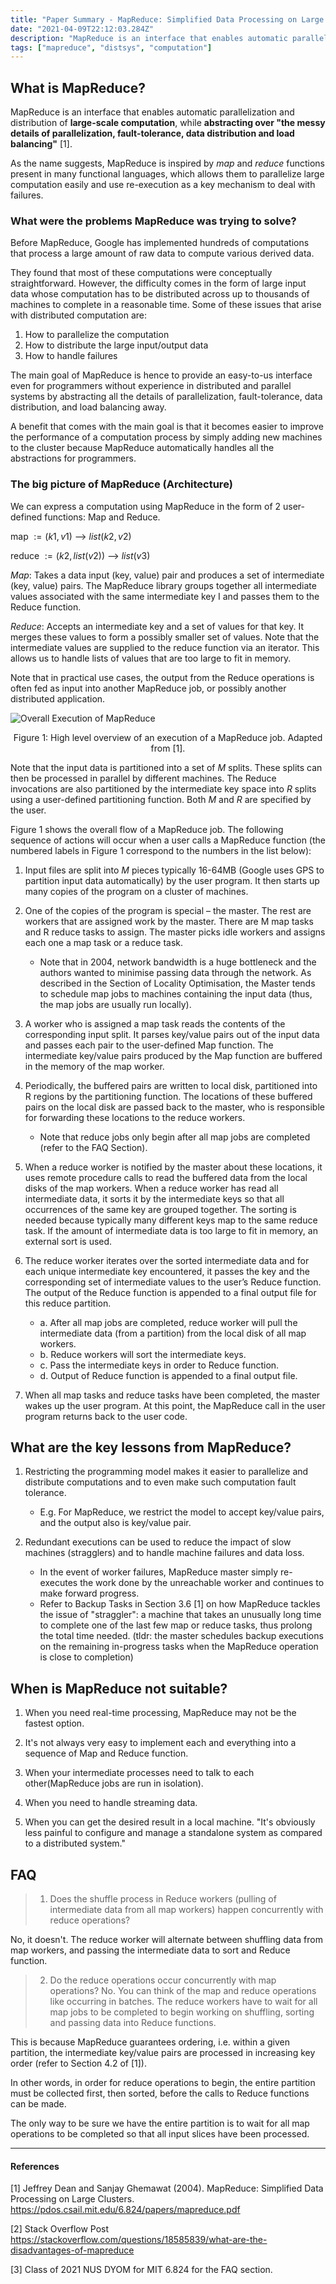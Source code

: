 ```yaml
---
title: "Paper Summary - MapReduce: Simplified Data Processing on Large Clusters (2004)"
date: "2021-04-09T22:12:03.284Z"
description: "MapReduce is an interface that enables automatic parallelization and distribution of large-scale computation, while abstracting over the messy details of parallelization, fault-tolerance, data distribution and load balancing..."
tags: ["mapreduce", "distsys", "computation"]
---
```


## What is MapReduce? 

MapReduce is an interface that enables automatic parallelization and distribution of <strong>large-scale computation</strong>, while <strong>abstracting over "the messy details of parallelization, fault-tolerance, data distribution and load balancing"</strong> [1].

As the name suggests, MapReduce is inspired by <em>map</em> and <em>reduce</em> functions present in many functional languages, which allows them to parallelize large computation easily and use re-execution as a key mechanism to deal with failures.

<!-- > Users specify a map function that processes a
key/value pair to generate a set of intermediate key/value
pairs, and a reduce function that merges all intermediate
values associated with the same intermediate key -->

### What were the problems MapReduce was trying to solve? 

Before MapReduce, Google has implemented hundreds of computations that process a large amount of raw data to compute various derived data. 

They found that most of these computations were conceptually straightforward. However, the difficulty comes in the form of large input data whose computation has to be distributed across up to thousands of machines to complete in a reasonable time. Some of these issues that arise with distributed computation are:

1. How to parallelize the computation
2. How to distribute the large input/output data
3. How to handle failures

The main goal of MapReduce is hence to provide an easy-to-us interface even for programmers without experience in distributed and parallel systems by abstracting all the details of parallelization, fault-tolerance, data distribution, and load balancing away. 

A benefit that comes with the main goal is that it becomes easier to improve the performance of a computation process by simply adding new machines to the cluster because MapReduce automatically handles all the abstractions for programmers. 

### The big picture of MapReduce (Architecture)

We can express a computation using MapReduce in the form of 2 user-defined functions: Map and Reduce. 

map $:= (k1, v1)$ --> $list(k2, v2)$

reduce $:= (k2, list(v2))$ --> $list(v3)$

<em>Map</em>:  Takes a data input (key, value) pair and produces a set of intermediate (key, value) pairs. The MapReduce library groups together all intermediate values associated with the same intermediate key I and passes them to the Reduce function.

<em>Reduce</em>: Accepts an intermediate key and a set of values for that key. It merges these values to form a possibly smaller set of values. Note that the intermediate values are supplied to the reduce function via an iterator. This allows us to handle lists of values that are too large to fit in memory.


Note that in practical use cases, the output from the Reduce operations is often fed as input into another MapReduce job, or possibly another distributed application.  

![Overall Execution of MapReduce](./mapreduce-execution-overview.png)
<p style="text-align: center;">Figure 1: High level overview of an execution of a MapReduce job. Adapted from [1].</p>

Note that the input data is partitioned into a set of $M$ splits. These splits can then be processed in parallel by different machines. The Reduce invocations are also partitioned by the intermediate key space into $R$ splits using a user-defined partitioning function. Both $M$ and $R$ are specified by the user. 

Figure 1 shows the overall flow of a MapReduce job. The following sequence of actions will occur when a user calls a MapReduce function (the numbered labels in Figure 1 correspond to the numbers in the list below): 

1. Input files are split into $M$ pieces typically 16-64MB (Google uses GPS to partition input data automatically) by the user program. It then starts up many copies of the program on a cluster of machines.

2.  One of the copies of the program is special – the master. The rest are workers that are assigned work by the master. There are M map tasks and R reduce tasks to assign. The master picks idle workers and assigns each one a map task or a reduce task.
    - Note that in 2004, network bandwidth is a huge bottleneck and the authors wanted to minimise passing data through the network. As described in the Section of Locality Optimisation, the Master tends to schedule map jobs to machines containing the input data (thus, the map jobs are usually run locally). 

3. A worker who is assigned a map task reads the contents of the corresponding input split. It parses key/value pairs out of the input data and passes each pair to the user-defined Map function. The intermediate key/value pairs produced by the Map function are buffered in the memory of the map worker.


4.  Periodically, the buffered pairs are written to local disk, partitioned into R regions by the partitioning function. The locations of these buffered pairs on the local disk are passed back to the master, who is responsible for forwarding these locations to the reduce workers.
    - Note that reduce jobs only begin after all map jobs are completed (refer to the FAQ Section).

5. When a reduce worker is notified by the master about these locations, it uses remote procedure calls
to read the buffered data from the local disks of the
map workers. When a reduce worker has read all intermediate data, it sorts it by the intermediate keys
so that all occurrences of the same key are grouped
together. The sorting is needed because typically
many different keys map to the same reduce task. If
the amount of intermediate data is too large to fit in
memory, an external sort is used.

6.  The reduce worker iterates over the sorted intermediate data and for each unique intermediate key encountered, it passes the key and the corresponding set of intermediate values to the user’s Reduce function. The output of the Reduce function is appended to a final output file for this reduce partition.
    - a. After all map jobs are completed, reduce worker will pull the intermediate data (from a partition) from the local disk of all map workers.
    - b. Reduce workers will sort the intermediate keys. 
    - c. Pass the intermediate keys in order to Reduce function. 
    - d. Output of Reduce function is appended to a final output file. 

7. When all map tasks and reduce tasks have been completed, the master wakes up the user program. At this point, the MapReduce call in the user program returns back to the user code.

## What are the key lessons from MapReduce? 
1. Restricting the programming model makes it easier to parallelize and distribute computations and to even make such computation fault tolerance. 

    - E.g. For MapReduce, we restrict the model to accept key/value pairs, and the output also is key/value pair. 

2. Redundant executions can be used to reduce the impact of slow machines (stragglers) and to handle machine failures and data loss. 
    - In the event of worker failures, MapReduce master simply re-executes the work done by the unreachable worker and continues to make forward progress. 
    - Refer to Backup Tasks in Section 3.6 [1] on how MapReduce tackles the issue of "straggler": a machine that takes an unusually long time to complete one of the last few map or reduce tasks, thus prolong the total time needed. (tldr: the master schedules backup executions on the remaining in-progress tasks when the MapReduce operation is close to completion)
 

## When is MapReduce not suitable? 

1. When you need real-time processing, MapReduce may not be the fastest option. 

2. It's not always very easy to implement each and everything into a sequence of Map and Reduce function.

3. When your intermediate processes need to talk to each other(MapReduce jobs are run in isolation).

4. When you need to handle streaming data.

5. When you can get the desired result in a local machine. "It's obviously less painful to configure and manage a standalone system as compared to a distributed system." 

## FAQ
> 1. Does the shuffle process in Reduce workers (pulling of intermediate data from all map workers) happen concurrently with reduce operations?

No, it doesn't. The reduce worker will alternate between shuffling data from map workers, and passing the intermediate data to sort and Reduce function. 

> 2. Do the reduce operations occur concurrently with map operations?
No. You can think of the map and reduce operations like occurring in batches. The reduce workers have to wait for all map jobs to be completed to begin working on shuffling, sorting and passing data into Reduce functions. 

This is because MapReduce guarantees ordering, i.e. within a given partition, the intermediate key/value pairs are processed in increasing key order (refer to Section 4.2 of [1]).

In other words, in order for reduce operations to begin, the entire partition must be collected first, then sorted, before the calls to Reduce functions can be made.

The only way to be sure we have the entire partition is to wait for all map operations to be completed so that all input slices have been processed.


---


#### References
[1] Jeffrey Dean and Sanjay Ghemawat (2004). MapReduce: Simplified Data Processing on Large Clusters. https://pdos.csail.mit.edu/6.824/papers/mapreduce.pdf 

[2] Stack Overflow Post https://stackoverflow.com/questions/18585839/what-are-the-disadvantages-of-mapreduce

[3] Class of 2021 NUS DYOM for MIT 6.824 for the FAQ section.